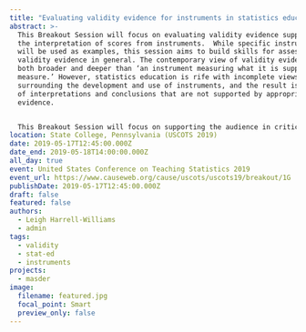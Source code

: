 ```yaml
---
title: "Evaluating validity evidence for instruments in statistics education "
abstract: >-
  This Breakout Session will focus on evaluating validity evidence supporting
  the interpretation of scores from instruments.  While specific instruments
  will be used as examples, this session aims to build skills for assessing
  validity evidence in general. The contemporary view of validity evidence is
  both broader and deeper than ‘an instrument measuring what it is supposed to
  measure.’ However, statistics education is rife with incomplete views
  surrounding the development and use of instruments, and the result is a myriad
  of interpretations and conclusions that are not supported by appropriate
  evidence.


  This Breakout Session will focus on supporting the audience in critically evaluating validity evidence supporting the use of statistics education instruments as reported in the literature. As part of this evaluation of validity evidence, attention will be given to how a lack of evidence threatens interpretations and conclusions as well as how this can be addressed.
location: State College, Pennsylvania (USCOTS 2019)
date: 2019-05-17T12:45:00.000Z
date_end: 2019-05-18T14:00:00.000Z
all_day: true
event: United States Conference on Teaching Statistics 2019
event_url: https://www.causeweb.org/cause/uscots/uscots19/breakout/1G
publishDate: 2019-05-17T12:45:00.000Z
draft: false
featured: false
authors:
  - Leigh Harrell-Williams
  - admin
tags:
  - validity
  - stat-ed
  - instruments
projects:
  - masder
image:
  filename: featured.jpg
  focal_point: Smart
  preview_only: false
---
```

